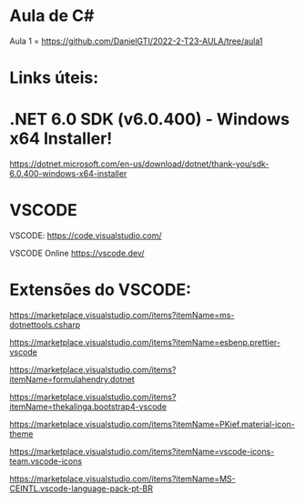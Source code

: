 # Aula de C#

Aula 1 = https://github.com/DanielGTI/2022-2-T23-AULA/tree/aula1



# Links úteis:
# .NET 6.0 SDK (v6.0.400) - Windows x64 Installer!
https://dotnet.microsoft.com/en-us/download/dotnet/thank-you/sdk-6.0.400-windows-x64-installer

# VSCODE	
VSCODE:
https://code.visualstudio.com/

VSCODE Online
https://vscode.dev/


# Extensões do VSCODE:
	
https://marketplace.visualstudio.com/items?itemName=ms-dotnettools.csharp

https://marketplace.visualstudio.com/items?itemName=esbenp.prettier-vscode

https://marketplace.visualstudio.com/items?itemName=formulahendry.dotnet

https://marketplace.visualstudio.com/items?itemName=thekalinga.bootstrap4-vscode

https://marketplace.visualstudio.com/items?itemName=PKief.material-icon-theme

https://marketplace.visualstudio.com/items?itemName=vscode-icons-team.vscode-icons

https://marketplace.visualstudio.com/items?itemName=MS-CEINTL.vscode-language-pack-pt-BR





